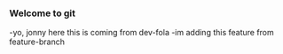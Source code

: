 ### Welcome to git
-yo, jonny here
this is coming from dev-fola
-im adding this feature  from feature-branch